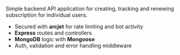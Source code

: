 Simple backend API application for creating, tracking and renewing subscription for individual users.

- Secured with **arcjet** for rate limiting and bot activity
- **Express** routes and controllers
- **MongoDB** logic with **Mongoose**
- Auth, validation and error handling middleware
